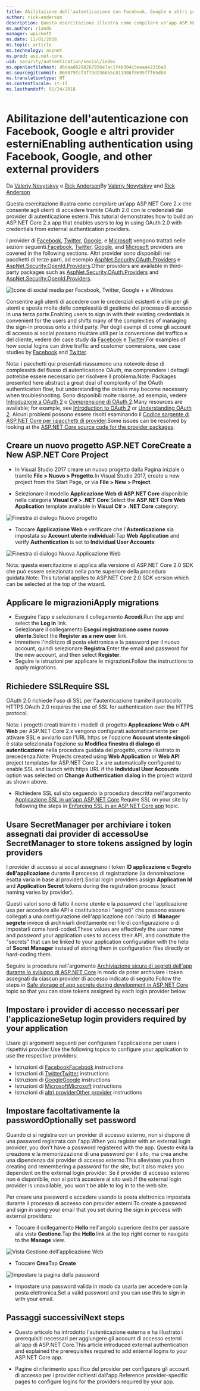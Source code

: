 ```yaml
---
title: Abilitazione dell'autenticazione con Facebook, Google e altri provider esterni
author: rick-anderson
description: Questa esercitazione illustra come compilare un'app ASP.NET Core 2.x tramite OAuth 2.0 con provider di autenticazione esterni.
ms.author: riande
manager: wpickett
ms.date: 11/01/2016
ms.topic: article
ms.technology: aspnet
ms.prod: asp.net-core
uid: security/authentication/social/index
ms.openlocfilehash: d6daad6298267956e7ac1f4b304c5eeaae231ba8
ms.sourcegitcommit: 060879fcf3f73d2366b5c811986f8695fff65db8
ms.translationtype: HT
ms.contentlocale: it-IT
ms.lasthandoff: 01/24/2018
---
```

# <a name="enabling-authentication-using-facebook-google-and-other-external-providers"></a><span data-ttu-id="933a4-103">Abilitazione dell'autenticazione con Facebook, Google e altri provider esterni</span><span class="sxs-lookup"><span data-stu-id="933a4-103">Enabling authentication using Facebook, Google, and other external providers</span></span>

<a name="security-authentication-social-logins"></a>

<span data-ttu-id="933a4-104">Da [Valeriy Novytskyy](https://github.com/01binary) e [Rick Anderson](https://twitter.com/RickAndMSFT)</span><span class="sxs-lookup"><span data-stu-id="933a4-104">By [Valeriy Novytskyy](https://github.com/01binary) and [Rick Anderson](https://twitter.com/RickAndMSFT)</span></span>

<span data-ttu-id="933a4-105">Questa esercitazione illustra come compilare un'app ASP.NET Core 2.x che consente agli utenti di accedere tramite OAuth 2.0 con le credenziali dai provider di autenticazione esterni.</span><span class="sxs-lookup"><span data-stu-id="933a4-105">This tutorial demonstrates how to build an ASP.NET Core 2.x app that enables users to log in using OAuth 2.0 with credentials from external authentication providers.</span></span>

<span data-ttu-id="933a4-106">I provider di [Facebook](facebook-logins.md), [Twitter](twitter-logins.md), [Google](google-logins.md), e [Microsoft](microsoft-logins.md) vengono trattati nelle sezioni seguenti.</span><span class="sxs-lookup"><span data-stu-id="933a4-106">[Facebook](facebook-logins.md), [Twitter](twitter-logins.md), [Google](google-logins.md), and [Microsoft](microsoft-logins.md) providers are covered in the following sections.</span></span> <span data-ttu-id="933a4-107">Altri provider sono disponibili nei pacchetti di terze parti, ad esempio [AspNet.Security.OAuth.Providers](https://github.com/aspnet-contrib/AspNet.Security.OAuth.Providers) e [AspNet.Security.OpenId.Providers](https://github.com/aspnet-contrib/AspNet.Security.OpenId.Providers).</span><span class="sxs-lookup"><span data-stu-id="933a4-107">Other providers are available in third-party packages such as [AspNet.Security.OAuth.Providers](https://github.com/aspnet-contrib/AspNet.Security.OAuth.Providers) and [AspNet.Security.OpenId.Providers](https://github.com/aspnet-contrib/AspNet.Security.OpenId.Providers).</span></span>

![Icone di social media per Facebook, Twitter, Google + e Windows](index/_static/social.png)

<span data-ttu-id="933a4-109">Consentire agli utenti di accedere con le credenziali esistenti è utile per gli utenti e sposta molte delle complessità di gestione del processo di accesso in una terza parte.</span><span class="sxs-lookup"><span data-stu-id="933a4-109">Enabling users to sign in with their existing credentials is convenient for the users and shifts many of the complexities of managing the sign-in process onto a third party.</span></span> <span data-ttu-id="933a4-110">Per degli esempi di come gli account di accesso ai social possano risultare utili per la conversione del traffico e del cliente, vedere dei case study da [Facebook](https://www.facebook.com/unsupportedbrowser) e [Twitter](https://dev.twitter.com/resources/case-studies).</span><span class="sxs-lookup"><span data-stu-id="933a4-110">For examples of how social logins can drive traffic and customer conversions, see case studies by [Facebook](https://www.facebook.com/unsupportedbrowser) and [Twitter](https://dev.twitter.com/resources/case-studies).</span></span>

<span data-ttu-id="933a4-111">Nota: i pacchetti qui presentati riassumono una notevole dose di complessità del flusso di autenticazione OAuth, ma comprendere i dettagli potrebbe essere necessario per risolvere il problema.</span><span class="sxs-lookup"><span data-stu-id="933a4-111">Note: Packages presented here abstract a great deal of complexity of the OAuth authentication flow, but understanding the details may become necessary when troubleshooting.</span></span> <span data-ttu-id="933a4-112">Sono disponibili molte risorse; ad esempio, vedere [Introduzione a OAuth 2](https://www.digitalocean.com/community/tutorials/an-introduction-to-oauth-2) o [Comprensione di OAuth 2](http://www.bubblecode.net/2016/01/22/understanding-oauth2/).</span><span class="sxs-lookup"><span data-stu-id="933a4-112">Many resources are available; for example, see [Introduction to OAuth 2](https://www.digitalocean.com/community/tutorials/an-introduction-to-oauth-2) or [Understanding OAuth 2](http://www.bubblecode.net/2016/01/22/understanding-oauth2/).</span></span> <span data-ttu-id="933a4-113">Alcuni problemi possono essere risolti esaminando il [Codice sorgente di ASP.NET Core per i pacchetti di provider](https://github.com/aspnet/Security/tree/dev/src).</span><span class="sxs-lookup"><span data-stu-id="933a4-113">Some issues can be resolved by looking at the [ASP.NET Core source code for the provider packages](https://github.com/aspnet/Security/tree/dev/src).</span></span>

## <a name="create-a-new-aspnet-core-project"></a><span data-ttu-id="933a4-114">Creare un nuovo progetto ASP.NET Core</span><span class="sxs-lookup"><span data-stu-id="933a4-114">Create a New ASP.NET Core Project</span></span>

* <span data-ttu-id="933a4-115">In Visual Studio 2017 creare un nuovo progetto dalla Pagina iniziale o tramite **File > Nuovo > Progetto**.</span><span class="sxs-lookup"><span data-stu-id="933a4-115">In Visual Studio 2017, create a new project from the Start Page, or via **File > New > Project**.</span></span>

* <span data-ttu-id="933a4-116">Selezionare il modello **Applicazione Web di ASP.NET Core** disponibile nella categoria **Visual C# > .NET Core**:</span><span class="sxs-lookup"><span data-stu-id="933a4-116">Select the **ASP.NET Core Web Application** template available in **Visual C# > .NET Core** category:</span></span>

![Finestra di dialogo Nuovo progetto](index/_static/new-project.png)

* <span data-ttu-id="933a4-118">Toccare **Applicazione Web** e verificare che l'**Autenticazione** sia impostata su **Account utente individuali**:</span><span class="sxs-lookup"><span data-stu-id="933a4-118">Tap **Web Application** and verify **Authentication** is set to **Individual User Accounts**:</span></span>

![Finestra di dialogo Nuova Applicazione Web](index/_static/select-project.png)

<span data-ttu-id="933a4-120">Nota: questa esercitazione si applica alla versione di ASP.NET Core 2.0 SDK che può essere selezionata nella parte superiore della procedura guidata.</span><span class="sxs-lookup"><span data-stu-id="933a4-120">Note: This tutorial applies to ASP.NET Core 2.0 SDK version which can be selected at the top of the wizard.</span></span>

## <a name="apply-migrations"></a><span data-ttu-id="933a4-121">Applicare le migrazioni</span><span class="sxs-lookup"><span data-stu-id="933a4-121">Apply migrations</span></span>

* <span data-ttu-id="933a4-122">Eseguire l'app e selezionare il collegamento **Accedi**.</span><span class="sxs-lookup"><span data-stu-id="933a4-122">Run the app and select the **Log in** link.</span></span>
* <span data-ttu-id="933a4-123">Selezionare il collegamento **Esegui registrazione come nuovo utente**.</span><span class="sxs-lookup"><span data-stu-id="933a4-123">Select the **Register as a new user** link.</span></span>
* <span data-ttu-id="933a4-124">Immettere l'indirizzo di posta elettronica e la password per il nuovo account, quindi selezionare **Registra**.</span><span class="sxs-lookup"><span data-stu-id="933a4-124">Enter the email and password for the new account, and then select **Register**.</span></span>
* <span data-ttu-id="933a4-125">Seguire le istruzioni per applicare le migrazioni.</span><span class="sxs-lookup"><span data-stu-id="933a4-125">Follow the instructions to apply migrations.</span></span>

## <a name="require-ssl"></a><span data-ttu-id="933a4-126">Richiedere SSL</span><span class="sxs-lookup"><span data-stu-id="933a4-126">Require SSL</span></span>

<span data-ttu-id="933a4-127">OAuth 2.0 richiede l'uso di SSL per l'autenticazione tramite il protocollo HTTPS.</span><span class="sxs-lookup"><span data-stu-id="933a4-127">OAuth 2.0 requires the use of SSL for authentication over the HTTPS protocol.</span></span>

<span data-ttu-id="933a4-128">Nota: i progetti creati tramite i modelli di progetto **Applicazione Web** o **API Web** per ASP.NET Core 2.x vengono configurati automaticamente per attivare SSL e avviarlo con l'URL https se l'opzione **Account utente singoli** è stata selezionata l'opzione su **Modifica finestra di dialogo di autenticazione** nella procedura guidata del progetto, come illustrato in precedenza.</span><span class="sxs-lookup"><span data-stu-id="933a4-128">Note: Projects created using **Web Application** or **Web API** project templates for ASP.NET Core 2.x are automatically configured to enable SSL and launch with https URL if the **Individual User Accounts** option was selected on **Change Authentication dialog** in the project wizard as shown above.</span></span>

* <span data-ttu-id="933a4-129">Richiedere SSL sul sito seguendo la procedura descritta nell'argomento [Applicazione SSL in un'app ASP.NET Core](xref:security/enforcing-ssl).</span><span class="sxs-lookup"><span data-stu-id="933a4-129">Require SSL on your site by following the steps in [Enforcing SSL in an ASP.NET Core app](xref:security/enforcing-ssl) topic.</span></span>

## <a name="use-secretmanager-to-store-tokens-assigned-by-login-providers"></a><span data-ttu-id="933a4-130">Usare SecretManager per archiviare i token assegnati dai provider di accesso</span><span class="sxs-lookup"><span data-stu-id="933a4-130">Use SecretManager to store tokens assigned by login providers</span></span>

<span data-ttu-id="933a4-131">I provider di accesso ai social assegnano i token **ID applicazione** e **Segreto dell'applicazione** durante il processo di registrazione (la denominazione esatta varia in base al provider).</span><span class="sxs-lookup"><span data-stu-id="933a4-131">Social login providers assign **Application Id** and **Application Secret** tokens during the registration process (exact naming varies by provider).</span></span>

<span data-ttu-id="933a4-132">Questi valori sono di fatto il *nome utente* e la *password* che l'applicazione usa per accedere alle API e costituiscono i "segreti" che possono essere collegati a una configurazione dell'applicazione con l'aiuto di **Manager segreto** invece di archiviarli direttamente nei file di configurazione o di impostarli come hard-coded.</span><span class="sxs-lookup"><span data-stu-id="933a4-132">These values are effectively the *user name* and *password* your application uses to access their API, and constitute the "secrets" that can be linked to your application configuration with the help of **Secret Manager** instead of storing them in configuration files directly or hard-coding them.</span></span>

<span data-ttu-id="933a4-133">Seguire la procedura nell'argomento [Archiviazione sicura di segreti dell'app durante lo sviluppo di ASP.NET Core](xref:security/app-secrets) in modo da poter archiviare i token assegnati da ciascun provider di accesso indicato di seguito.</span><span class="sxs-lookup"><span data-stu-id="933a4-133">Follow the steps in [Safe storage of app secrets during development in ASP.NET Core](xref:security/app-secrets) topic so that you can store tokens assigned by each login provider below.</span></span>

## <a name="setup-login-providers-required-by-your-application"></a><span data-ttu-id="933a4-134">Impostare i provider di accesso necessari per l'applicazione</span><span class="sxs-lookup"><span data-stu-id="933a4-134">Setup login providers required by your application</span></span>

<span data-ttu-id="933a4-135">Usare gli argomenti seguenti per configurare l'applicazione per usare i rispettivi provider:</span><span class="sxs-lookup"><span data-stu-id="933a4-135">Use the following topics to configure your application to use the respective providers:</span></span>

* <span data-ttu-id="933a4-136">Istruzioni di [Facebook](facebook-logins.md)</span><span class="sxs-lookup"><span data-stu-id="933a4-136">[Facebook](facebook-logins.md) instructions</span></span>
* <span data-ttu-id="933a4-137">Istruzioni di [Twitter](twitter-logins.md)</span><span class="sxs-lookup"><span data-stu-id="933a4-137">[Twitter](twitter-logins.md) instructions</span></span>
* <span data-ttu-id="933a4-138">Istruzioni di [Google](google-logins.md)</span><span class="sxs-lookup"><span data-stu-id="933a4-138">[Google](google-logins.md) instructions</span></span>
* <span data-ttu-id="933a4-139">Istruzioni di [Microsoft](microsoft-logins.md)</span><span class="sxs-lookup"><span data-stu-id="933a4-139">[Microsoft](microsoft-logins.md) instructions</span></span>
* <span data-ttu-id="933a4-140">Istruzioni di [altri provider](other-logins.md)</span><span class="sxs-lookup"><span data-stu-id="933a4-140">[Other provider](other-logins.md) instructions</span></span>

## <a name="optionally-set-password"></a><span data-ttu-id="933a4-141">Impostare facoltativamente la password</span><span class="sxs-lookup"><span data-stu-id="933a4-141">Optionally set password</span></span>

<span data-ttu-id="933a4-142">Quando ci si registra con un provider di accesso esterno, non si dispone di una password registrata con l'app.</span><span class="sxs-lookup"><span data-stu-id="933a4-142">When you register with an external login provider, you don't have a password registered with the app.</span></span> <span data-ttu-id="933a4-143">Questo evita la creazione e la memorizzazione di una password per il sito, ma crea anche una dipendenza dal provider di accesso esterno.</span><span class="sxs-lookup"><span data-stu-id="933a4-143">This alleviates you from creating and remembering a password for the site, but it also makes you dependent on the external login provider.</span></span> <span data-ttu-id="933a4-144">Se il provider di accesso esterno non è disponibile, non si potrà accedere al sito web.</span><span class="sxs-lookup"><span data-stu-id="933a4-144">If the external login provider is unavailable, you won't be able to log in to the web site.</span></span>

<span data-ttu-id="933a4-145">Per creare una password e accedere usando la posta elettronica impostata durante il processo di accesso con provider esterni:</span><span class="sxs-lookup"><span data-stu-id="933a4-145">To create a password and sign in using your email that you set during the sign in process with external providers:</span></span>

* <span data-ttu-id="933a4-146">Toccare il collegamento **Hello <email alias>** nell'angolo superiore destro per passare alla vista **Gestione**.</span><span class="sxs-lookup"><span data-stu-id="933a4-146">Tap the **Hello <email alias>** link at the top right corner to navigate to the **Manage** view.</span></span>

![Vista Gestione dell'applicazione Web](index/_static/pass1a.png)

* <span data-ttu-id="933a4-148">Toccare **Crea**</span><span class="sxs-lookup"><span data-stu-id="933a4-148">Tap **Create**</span></span>

![Impostare la pagina della password](index/_static/pass2a.png)

* <span data-ttu-id="933a4-150">Impostare una password valida in modo da usarla per accedere con la posta elettronica.</span><span class="sxs-lookup"><span data-stu-id="933a4-150">Set a valid password and you can use this to sign in with your email.</span></span>

## <a name="next-steps"></a><span data-ttu-id="933a4-151">Passaggi successivi</span><span class="sxs-lookup"><span data-stu-id="933a4-151">Next steps</span></span>

* <span data-ttu-id="933a4-152">Questo articolo ha introdotto l'autenticazione esterna e ha illustrato i prerequisiti necessari per aggiungere gli account di accesso esterni all'app di ASP.NET Core.</span><span class="sxs-lookup"><span data-stu-id="933a4-152">This article introduced external authentication and explained the prerequisites required to add external logins to your ASP.NET Core app.</span></span>

* <span data-ttu-id="933a4-153">Pagine di riferimento specifico del provider per configurare gli account di accesso per i provider richiesti dall'app.</span><span class="sxs-lookup"><span data-stu-id="933a4-153">Reference provider-specific pages to configure logins for the providers required by your app.</span></span>
